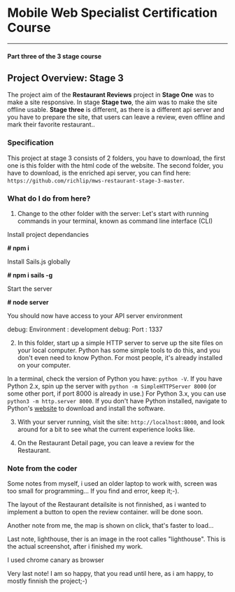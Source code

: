 # Mobile Web Specialist Certification Course
---
#### Part three of the 3 stage course

## Project Overview: Stage 3

The project aim of the **Restaurant Reviews** project in **Stage One** was to make a site responsive. In stage **Stage two**, the aim was to make the site offline usable. **Stage three** is different, as there is a different api server and you have to prepare the site, that users can leave a review, even offline and mark their favorite restaurant..

### Specification

This project at stage 3 consists of 2 folders, you have to download, the first one is this folder with the html code of the website. The second folder, you have to download, is the enriched api server, you can find here:  `https://github.com/richlip/mws-restaurant-stage-3-master`.

### What do I do from here?
1. Change to the other folder with the server:
Let's start with running commands in your terminal, known as command line interface (CLI)

Install project dependancies

**# npm i**

Install Sails.js globally

**# npm i sails -g**

Start the server

**# node server**

You should now have access to your API server environment

debug: Environment : development debug: Port : 1337

2. In this folder, start up a simple HTTP server to serve up the site files on your local computer. Python has some simple tools to do this, and you don't even need to know Python. For most people, it's already installed on your computer.

In a terminal, check the version of Python you have: `python -V`. If you have Python 2.x, spin up the server with `python -m SimpleHTTPServer 8000` (or some other port, if port 8000 is already in use.) For Python 3.x, you can use `python3 -m http.server 8000`. If you don't have Python installed, navigate to Python's [website](https://www.python.org/) to download and install the software.

3. With your server running, visit the site: `http://localhost:8000`, and look around for a bit to see what the current experience looks like.

4. On the Restaurant Detail page, you can leave a review for the Restaurant.


### Note from the coder

Some notes from myself, i used an older laptop to work with, screen was too small for programming... If you find and error, keep it;-).

The layout of the Restaurant detailsite is not finnished, as i wanted to implement a button to open the review container. will be done soon.

Another note from me, the map is shown on click, that's faster to load...

Last note, lighthouse, ther is an image in the root calles "lighthouse". This is the actual screenshot, after i finished my work.

I used chrome canary as browser

Very last note! I am so happy, that you read until here, as i am happy, to mostly finnish the project;-)
